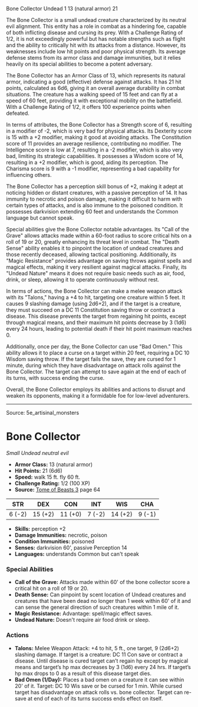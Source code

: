 <MonsterName/>Bone Collector</MonsterName>
<CreatureType/>Undead</CreatureType>
<CR/>1</CR>
<AC/>13 (natural armor)</AC>
<HP/>21</HP>
<summary>The Bone Collector is a small undead creature characterized by its neutral evil alignment. This entity has a role in combat as a hindering foe, capable of both inflicting disease and cursing its prey. With a Challenge Rating of 1/2, it is not exceedingly powerful but has notable strengths such as flight and the ability to critically hit with its attacks from a distance. However, its weaknesses include low hit points and poor physical strength. Its average defense stems from its armor class and damage immunities, but it relies heavily on its special abilities to become a potent adversary.</summary>

<detail>

The Bone Collector has an Armor Class of 13, which represents its natural armor, indicating a good (effective) defense against attacks. It has 21 hit points, calculated as 6d6, giving it an overall average durability in combat situations. The creature has a walking speed of 15 feet and can fly at a speed of 60 feet, providing it with exceptional mobility on the battlefield. With a Challenge Rating of 1/2, it offers 100 experience points when defeated.

In terms of attributes, the Bone Collector has a Strength score of 6, resulting in a modifier of -2, which is very bad for physical attacks. Its Dexterity score is 15 with a +2 modifier, making it good at avoiding attacks. The Constitution score of 11 provides an average resilience, contributing no modifier. The Intelligence score is low at 7, resulting in a -2 modifier, which is also very bad, limiting its strategic capabilities. It possesses a Wisdom score of 14, resulting in a +2 modifier, which is good, aiding its perception. The Charisma score is 9 with a -1 modifier, representing a bad capability for influencing others.

The Bone Collector has a perception skill bonus of +2, making it adept at noticing hidden or distant creatures, with a passive perception of 14. It has immunity to necrotic and poison damage, making it difficult to harm with certain types of attacks, and is also immune to the poisoned condition. It possesses darkvision extending 60 feet and understands the Common language but cannot speak.

Special abilities give the Bone Collector notable advantages. Its "Call of the Grave" allows attacks made within a 60-foot radius to score critical hits on a roll of 19 or 20, greatly enhancing its threat level in combat. The "Death Sense" ability enables it to pinpoint the location of undead creatures and those recently deceased, allowing tactical positioning. Additionally, its "Magic Resistance" provides advantage on saving throws against spells and magical effects, making it very resilient against magical attacks. Finally, its "Undead Nature" means it does not require basic needs such as air, food, drink, or sleep, allowing it to operate continuously without rest.

In terms of actions, the Bone Collector can make a melee weapon attack with its "Talons," having a +4 to hit, targeting one creature within 5 feet. It causes 9 slashing damage (using 2d6+2), and if the target is a creature, they must succeed on a DC 11 Constitution saving throw or contract a disease. This disease prevents the target from regaining hit points, except through magical means, and their maximum hit points decrease by 3 (1d6) every 24 hours, leading to potential death if their hit point maximum reaches 0.

Additionally, once per day, the Bone Collector can use "Bad Omen." This ability allows it to place a curse on a target within 20 feet, requiring a DC 10 Wisdom saving throw. If the target fails the save, they are cursed for 1 minute, during which they have disadvantage on attack rolls against the Bone Collector. The target can attempt to save again at the end of each of its turns, with success ending the curse.

Overall, the Bone Collector employs its abilities and actions to disrupt and weaken its opponents, making it a formidable foe for low-level adventurers.</detail>



---

Source: 5e_artisinal_monsters

# Bone Collector

*Small* *Undead* *neutral evil*

- **Armor Class:** 13 (natural armor)
- **Hit Points:** 21 (6d6)
- **Speed:** walk 15 ft. fly 60 ft.
- **Challenge Rating:** 1/2 (100 XP)
- **Source:** [Tome of Beasts 3](https://koboldpress.com/kpstore/product/tome-of-beasts-3-for-5th-edition/) page 64

| STR | DEX | CON | INT | WIS | CHA |
| --- | --- | --- | --- | --- | --- |
| 6 (-2) | 15 (+2) | 11 (+0) | 7 (-2) | 14 (+2) | 9 (-1) |

- **Skills:** perception +2
- **Damage Immunities:** necrotic, poison
- **Condition Immunities:** poisoned
- **Senses:** darkvision 60', passive Perception 14
- **Languages:** understands Common but can't speak

### Special Abilities

- **Call of the Grave:** Attacks made within 60' of the bone collector score a critical hit on a roll of 19 or 20.
- **Death Sense:** Can pinpoint by scent location of Undead creatures and creatures that have been dead no longer than 1 week within 60' of it and can sense the general direction of such creatures within 1 mile of it.
- **Magic Resistance:** Advantage: spell/magic effect saves.
- **Undead Nature:** Doesn't require air food drink or sleep.

### Actions

- **Talons:** Melee Weapon Attack: +4 to hit, 5 ft., one target, 9 (2d6+2) slashing damage. If target is a creature: DC 11 Con save or contract a disease. Until disease is cured target can’t regain hp except by magical means and target’s hp max decreases by 3 (1d6) every 24 hrs. If target’s hp max drops to 0 as a result of this disease target dies.
- **Bad Omen (1/Day):** Places a bad omen on a creature it can see within 20' of it. Target: DC 10 Wis save or be cursed for 1 min. While cursed target has disadvantage on attack rolls vs. bone collector. Target can re-save at end of each of its turns success ends effect on itself.




